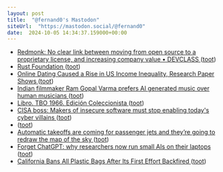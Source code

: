 ```yaml
---
layout: post
title:  "@fernand0's Mastodon"
siteUrl:  "https://mastodon.social/@fernand0"
date:  2024-10-05 14:34:37.159000+00:00
---
```

*  [Redmonk: No clear link between moving from open source to a proprietary license, and increasing company value • DEVCLASS ](https://devclass.com/2024/09/09/redmonk-no-clear-link-between-moving-from-open-source-to-a-proprietary-license-and-increasing-company-value) ([toot](https://mastodon.social/@fernand0/113255309453380439))
*  [Rust Foundation ](https://foundation.rust-lang.org/news/latest-rust-foundation-report-details-technical-accomplishments) ([toot](https://mastodon.social/@fernand0/113254610549789221))
*  [Online Dating Caused a Rise in US Income Inequality, Research Paper Shows ](https://www.bnnbloomberg.ca/business/company-news/2024/09/14/online-dating-caused-a-rise-in-us-income-inequality-research-paper-shows) ([toot](https://mastodon.social/@fernand0/113254327616439788))
*  [Indian filmmaker Ram Gopal Varma prefers AI generated music over human musicians ](https://tribune.com.pk/story/2497439/indian-filmmaker-ram-gopal-varma-prefers-ai-generated-music-over-human-musician) ([toot](https://mastodon.social/@fernand0/113254106915448268))
*  [Libro. TBO 1966. Edición Coleccionista ](https://fotografiasenmovimiento.wordpress.com/2024/10/05/libro-tbo-1966-edicion-coleccionista) ([toot](https://mastodon.social/@fernand0/113254084707155311))
*  [CISA boss: Makers of insecure software must stop enabling today's cyber villains ](https://www.theregister.com/2024/09/20/cisa_software_cybercrime_villains) ([toot](https://mastodon.social/@fernand0/113253946356017896))
*  [ ](https://masto.es/@cleopatro) ([toot](https://mastodon.social/@fernand0/113253831725718619))
*  [Automatic takeoffs are coming for passenger jets and they’re going to redraw the map of the sky ](https://edition.cnn.com/travel/embraer-e2-enhanced-takeoff-system/index.htm) ([toot](https://mastodon.social/@fernand0/113253645823626695))
*  [Forget ChatGPT: why researchers now run small AIs on their laptops ](https://www.nature.com/articles/d41586-024-02998-) ([toot](https://mastodon.social/@fernand0/113252906266441858))
*  [California Bans All Plastic Bags After Its First Effort Backfired ](https://www.nytimes.com/2024/09/23/us/california-plastic-bags-ban.htm) ([toot](https://mastodon.social/@fernand0/113252161515993823))
